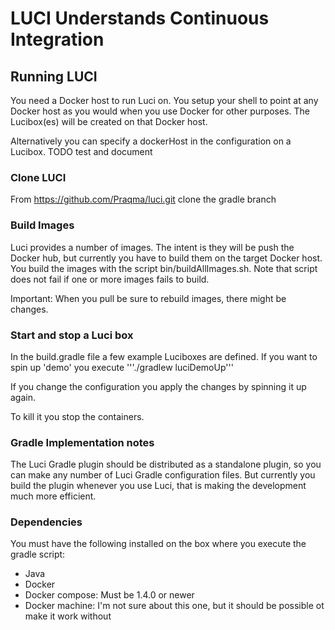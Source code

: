# LUCI Understands Continuous Integration

## Running LUCI

You need a Docker host to run Luci on. You setup your shell to point at any Docker host as you
would when you use Docker for other purposes. The Lucibox(es) will be created on that Docker host.

Alternatively you can specify a dockerHost in the configuration on a Lucibox. TODO test and document

### Clone LUCI

From https://github.com/Praqma/luci.git clone the gradle branch

### Build Images

Luci provides a number of images. The intent is they will be push the  Docker hub, but currently you have to build them on the target Docker host.
You build the images with the script bin/buildAllImages.sh. Note that script does not fail if one or more images fails to build.

Important: When you pull  be sure to rebuild images, there might be changes. 

### Start and stop a Luci box

In the build.gradle file a few example Luciboxes are defined. If you want to spin up 'demo' you execute
'''./gradlew luciDemoUp'''

If you change the configuration you apply the changes by spinning it up again.

To kill it you stop the containers.

### Gradle Implementation notes

The Luci Gradle plugin should be distributed as a standalone plugin, so you can make any number of Luci Gradle configuration files. But currently you build the plugin whenever you use Luci, that is making the development much more efficient.

### Dependencies

You must have the following installed on the box where you execute the gradle script:
* Java
* Docker
* Docker compose: Must be 1.4.0 or newer
* Docker machine: I'm not sure about this one, but it should be possible ot make it work without
